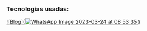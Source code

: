 ### Tecnologias usadas:
[![Blog](![WhatsApp Image 2023-03-24 at 08 53 35](https://user-images.githubusercontent.com/123839425/228400519-6f0fdc02-a1c1-421c-a243-6bf69a987703.jpeg)
)](https://drive.google.com/file/d/17D6MB0EWtlGdnovKVFBgZXfYEMlSbVO3/view?usp=sharing)
